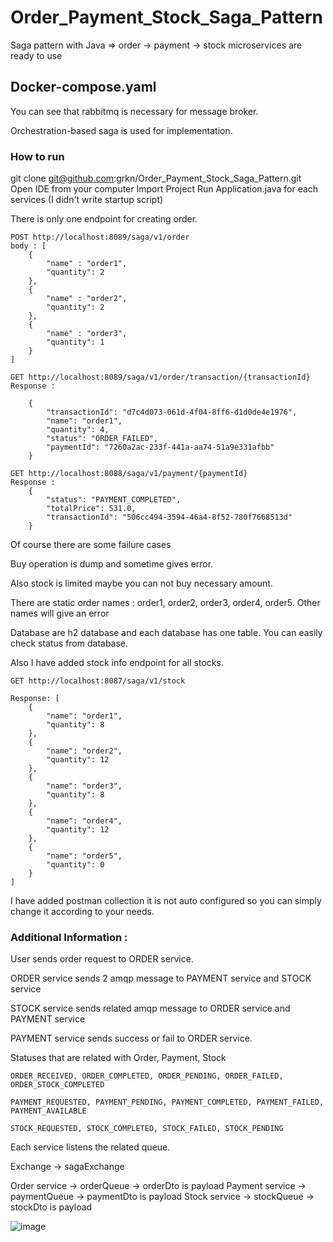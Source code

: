 # Order_Payment_Stock_Saga_Pattern
Saga pattern with Java => order -> payment -> stock microservices are ready to use

## Docker-compose.yaml

You can see that rabbitmq is necessary for message broker.

Orchestration-based saga is used for implementation.

### How to run

git clone git@github.com:grkn/Order_Payment_Stock_Saga_Pattern.git
Open IDE from your computer
Import Project
Run Application.java for each services (I didn't write startup script)

There is only one endpoint for creating order.

```
POST http://localhost:8089/saga/v1/order
body : [
    {
        "name" : "order1",
        "quantity": 2
    },
    {
        "name" : "order2",
        "quantity": 2
    },
    {
        "name" : "order3",
        "quantity": 1
    }
]
```

```
GET http://localhost:8089/saga/v1/order/transaction/{transactionId}
Response : 
    
    {
        "transactionId": "d7c4d073-061d-4f04-8ff6-d1d0de4e1976",
        "name": "order1",
        "quantity": 4,
        "status": "ORDER_FAILED",
        "paymentId": "7260a2ac-233f-441a-aa74-51a9e331afbb"
    }

```

```
GET http://localhost:8088/saga/v1/payment/{paymentId}
Response :
    {
        "status": "PAYMENT_COMPLETED",
        "totalPrice": 531.0,
        "transactionId": "506cc494-3594-46a4-8f52-780f7668513d"
    }
```

Of course there are some failure cases

Buy operation is dump and sometime gives error.

Also stock is limited maybe you can not buy necessary amount.

There are static order names : order1, order2, order3, order4, order5. Other names will give an error

Database are h2 database and each database has one table.
You can easily check status from database.

Also I have added stock info endpoint for all stocks.

```
GET http://localhost:8087/saga/v1/stock

Response: [
    {
        "name": "order1",
        "quantity": 8
    },
    {
        "name": "order2",
        "quantity": 12
    },
    {
        "name": "order3",
        "quantity": 8
    },
    {
        "name": "order4",
        "quantity": 12
    },
    {
        "name": "order5",
        "quantity": 0
    }
]
```


I have added postman collection it is not auto configured so you can simply change it according to your needs.

### Additional Information : 


User sends order request to ORDER service.

ORDER service sends 2 amqp message to PAYMENT service and STOCK service

STOCK service sends related amqp message to ORDER service and PAYMENT service

PAYMENT service sends success or fail to ORDER service.

Statuses that are related with Order, Payment, Stock

```
ORDER_RECEIVED, ORDER_COMPLETED, ORDER_PENDING, ORDER_FAILED, ORDER_STOCK_COMPLETED

PAYMENT_REQUESTED, PAYMENT_PENDING, PAYMENT_COMPLETED, PAYMENT_FAILED, PAYMENT_AVAILABLE

STOCK_REQUESTED, STOCK_COMPLETED, STOCK_FAILED, STOCK_PENDING
```

Each service listens the related queue.

Exchange -> sagaExchange

Order service -> orderQueue -> orderDto is payload
Payment service -> paymentQueue -> paymentDto is payload
Stock service -> stockQueue -> stockDto is payload


![image](https://user-images.githubusercontent.com/5938655/133602197-bf7704e6-357b-49a3-8616-38d1d37e365a.png)




